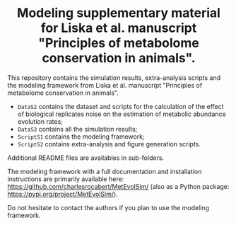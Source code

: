 <h1 align="center">Modeling supplementary material for Liska et al. manuscript "Principles of metabolome conservation in animals".</h1>

This repository contains the simulation results, extra-analysis scripts and the modeling framework from Liska et al. manuscript "Principles of metabolome conservation in animals".
- `DataS2` contains the dataset and scripts for the calculation of the effect of biological replicates noise on the estimation of metabolic abundance evolution rates;
- `DataS3` contains all the simulation results;
- `ScriptS1` contains the modeling framework;
- `ScriptS2` contains extra-analysis and figure generation scripts.

Additional README files are availables in sub-folders.

The modeling framework with a full documentation and installation instructions are primarily available here: https://github.com/charlesrocabert/MetEvolSim/ (also as a Python package: https://pypi.org/project/MetEvolSim/).

Do not hesitate to contact the authors if you plan to use the modeling framework.
